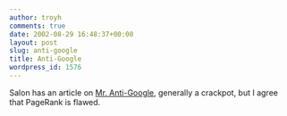```yaml
---
author: troyh
comments: true
date: 2002-08-29 16:48:37+00:00
layout: post
slug: anti-google
title: Anti-Google
wordpress_id: 1576
---
```


Salon has an article on [Mr. Anti-Google](http://www.salon.com/tech/feature/2002/08/29/google_watch/index.html?x), generally a crackpot, but I agree that PageRank is flawed.
